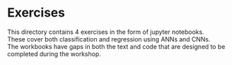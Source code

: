 # Exercises

This directory contains 4 exercises in the form of jupyter notebooks.  
These cover both classification and regression using ANNs and CNNs.  
The workbooks have gaps in both the text and code that are designed to be completed during the workshop.

